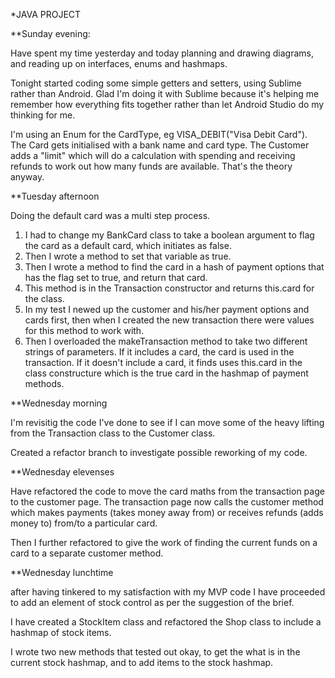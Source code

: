 *JAVA PROJECT

**Sunday evening:

Have spent my time yesterday and today planning and drawing diagrams, and reading up on interfaces, enums and hashmaps.

Tonight started coding some simple getters and setters, using Sublime rather than Android. Glad I'm doing it with Sublime because it's helping me remember how everything fits together rather than let Android Studio do my thinking for me.

I'm using an Enum for the CardType, eg VISA_DEBIT("Visa Debit Card"). The Card gets initialised with a bank name and  card type. The Customer adds a "limit" which will do a calculation with spending and receiving refunds to work out how many funds are available. That's the theory anyway.

**Tuesday afternoon

Doing the default card was a multi step process. 

1. I had to change my BankCard class to take a boolean argument to flag the card as a default card, which initiates as false. 
2. Then I wrote a method to set that variable as true. 
3. Then I wrote a method to find the card in a hash of payment options that has the flag set to true, and return that card. 
4. This method is in the Transaction constructor and returns this.card for the class. 
5. In my test I newed up the customer and his/her payment options and cards first, then when I created the new transaction there were values for this method to work with. 
6. Then I overloaded the makeTransaction method to take two different strings of parameters. If it includes a card, the card is used in the transaction. If it doesn't include a card, it finds uses this.card in the class constructure which is the true card in the hashmap of payment methods.

**Wednesday morning

I'm revisitig the code I've done to see if I can move some of the heavy lifting from the Transaction class to the Customer class.

Created a refactor branch to investigate possible reworking of my code.

**Wednesday elevenses

Have refactored the code to move the card maths from the transaction page to the customer page. The transaction page now calls the customer method which makes payments (takes money away from) or receives refunds (adds money to) from/to a particular card. 

Then I further refactored to give the work of finding the current funds on a card to a separate customer method.

**Wednesday lunchtime

after having tinkered to my satisfaction with my MVP code I have proceeded to add an element of stock control as per the suggestion of the brief.

I have created a StockItem class and refactored the Shop class to include a hashmap of stock items. 

I wrote two new methods that tested out okay, to get the what is in the current stock hashmap, and to add items to the stock hashmap.